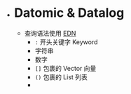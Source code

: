 - # Datomic & Datalog
	- 查询语法使用 [EDN](http://edn-format.org/)
		- `:` 开头关键字 Keyword
		- 字符串
		- 数字
		- `[]` 包裹的 Vector 向量
		- `()` 包裹的 List 列表
		-